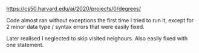 https://cs50.harvard.edu/ai/2020/projects/0/degrees/

Code almost ran without exceptions the first time I tried to run it, except for 2 minor data type / syntax errors that were easily fixed.

Later realised I neglected to skip visited neighours. Also easily fixed with one statement.
